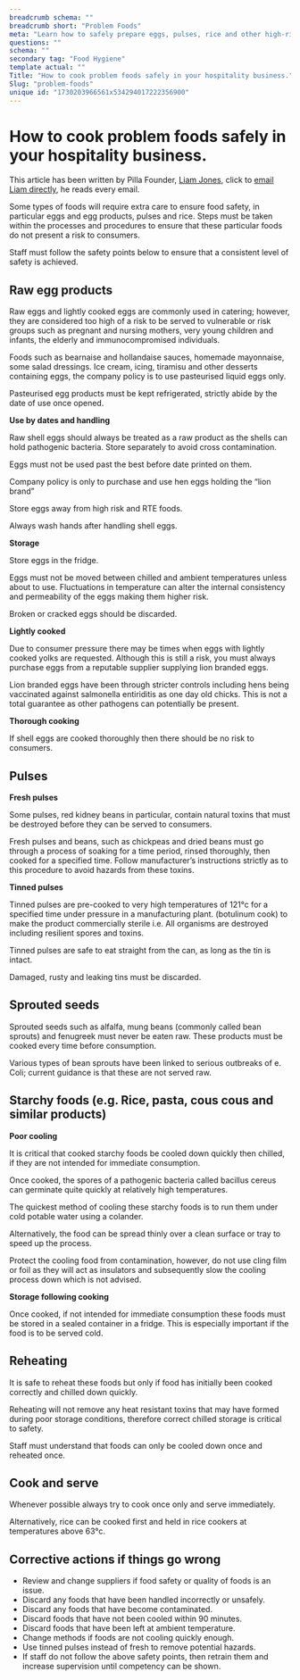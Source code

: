 ```yaml
---
breadcrumb schema: ""
breadcrumb short: "Problem Foods"
meta: "Learn how to safely prepare eggs, pulses, rice and other high-risk foods to avoid food poisoning in your restaurant or catering business."
questions: ""
schema: ""
secondary tag: "Food Hygiene"
template actual: ""
Title: "How to cook problem foods safely in your hospitality business."
Slug: "problem-foods"
unique id: "1730203966561x534294017222356900"
---
```


# How to cook problem foods safely in your hospitality business.

 This article has been written by Pilla Founder,&nbsp;[Liam Jones](https://yourpilla.com/profile/liam-jones), click to&nbsp;[email Liam directly](mailto:liam@yourpilla.com), he reads every email.

 Some types of foods will require extra care to ensure food safety, in particular eggs and egg products, pulses and rice. Steps must be taken within the processes and procedures to ensure that these particular foods do not present a risk to consumers.

 Staff must follow the safety points below to ensure that a consistent level of safety is achieved.

 ## Raw egg products

 Raw eggs and lightly cooked eggs are commonly used in catering; however, they are considered too high of a risk to be served to vulnerable or risk groups such as pregnant and nursing mothers, very young children and infants, the elderly and immunocompromised individuals.

 Foods such as bearnaise and hollandaise sauces, homemade mayonnaise, some salad dressings. Ice cream, icing, tiramisu and other desserts containing eggs, the company policy is to use pasteurised liquid eggs only.

 Pasteurised egg products must be kept refrigerated, strictly abide by the date of use once opened.

 **Use by dates and handling**

 Raw shell eggs should always be treated as a raw product as the shells can hold pathogenic bacteria. Store separately to avoid cross contamination.

 Eggs must not be used past the best before date printed on them.

 Company policy is only to purchase and use hen eggs holding the “lion brand”

 Store eggs away from high risk and RTE foods.

 Always wash hands after handling shell eggs.

 **Storage**

 Store eggs in the fridge.

 Eggs must not be moved between chilled and ambient temperatures unless about to use. Fluctuations in temperature can alter the internal consistency and permeability of the eggs making them higher risk.

 Broken or cracked eggs should be discarded.

 **Lightly cooked**

 Due to consumer pressure there may be times when eggs with lightly cooked yolks are requested. Although this is still a risk, you must always purchase eggs from a reputable supplier supplying lion branded eggs.

 Lion branded eggs have been through stricter controls including hens being vaccinated against salmonella entiriditis as one day old chicks. This is not a total guarantee as other pathogens can potentially be present.

 **Thorough cooking**

 If shell eggs are cooked thoroughly then there should be no risk to consumers.

 ## Pulses

 **Fresh pulses**

 Some pulses, red kidney beans in particular, contain natural toxins that must be destroyed before they can be served to consumers.

 Fresh pulses and beans, such as chickpeas and dried beans must go through a process of soaking for a time period, rinsed thoroughly, then cooked for a specified time. Follow manufacturer’s instructions strictly as to this procedure to avoid hazards from these toxins.

 **Tinned pulses**

 Tinned pulses are pre-cooked to very high temperatures of 121°c for a specified time under pressure in a manufacturing plant. (botulinum cook) to make the product commercially sterile i.e. All organisms are destroyed including resilient spores and toxins.

 Tinned pulses are safe to eat straight from the can, as long as the tin is intact.

 Damaged, rusty and leaking tins must be discarded.

 ## Sprouted seeds

 Sprouted seeds such as alfalfa, mung beans (commonly called bean sprouts) and fenugreek must never be eaten raw. These products must be cooked every time before consumption.

 Various types of bean sprouts have been linked to serious outbreaks of e. Coli; current guidance is that these are not served raw.

 ## Starchy foods (e.g. Rice, pasta, cous cous and similar products)

 **Poor cooling**

 It is critical that cooked starchy foods be cooled down quickly then chilled, if they are not intended for immediate consumption.

 Once cooked, the spores of a pathogenic bacteria called bacillus cereus can germinate quite quickly at relatively high temperatures.

 The quickest method of cooling these starchy foods is to run them under cold potable water using a colander.

 Alternatively, the food can be spread thinly over a clean surface or tray to speed up the process.

 Protect the cooling food from contamination, however, do not use cling film or foil as they will act as insulators and subsequently slow the cooling process down which is not advised.

 **Storage following cooking**

 Once cooked, if not intended for immediate consumption these foods must be stored in a sealed container in a fridge. This is especially important if the food is to be served cold.

 ## Reheating

 It is safe to reheat these foods but only if food has initially been cooked correctly and chilled down quickly.

 Reheating will not remove any heat resistant toxins that may have formed during poor storage conditions, therefore correct chilled storage is critical to safety.

 Staff must understand that foods can only be cooled down once and reheated once.

 ## Cook and serve

 Whenever possible always try to cook once only and serve immediately.

 Alternatively, rice can be cooked first and held in rice cookers at temperatures above 63°c.

 ## Corrective actions if things go wrong

 - Review and change suppliers if food safety or quality of foods is an issue.
- Discard any foods that have been handled incorrectly or unsafely.
- Discard any foods that have become contaminated.
- Discard foods that have not been cooled within 90 minutes.
- Discard foods that have been left at ambient temperature.
- Change methods if foods are not cooling quickly enough.
- Use tinned pulses instead of fresh to remove potential hazards.
- If staff do not follow the above safety points, then retrain them and increase supervision until competency can be shown.
